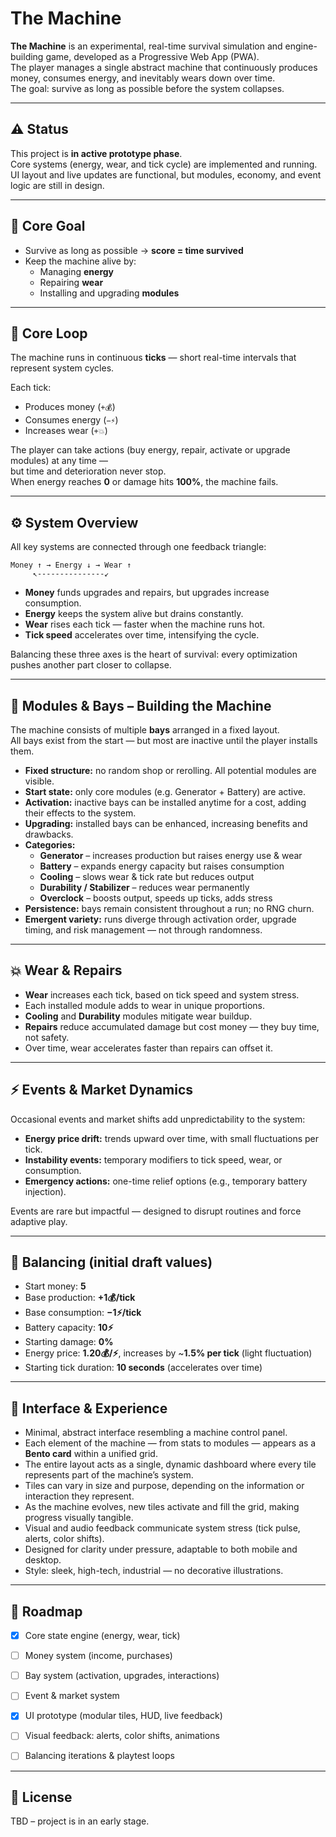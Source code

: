 # The Machine

**The Machine** is an experimental, real-time survival simulation and engine-building game,
developed as a Progressive Web App (PWA).\
The player manages a single abstract machine that continuously produces money, consumes energy, and
inevitably wears down over time.\
The goal: survive as long as possible before the system collapses.

---

## ⚠️ Status

This project is **in active prototype phase**.  
Core systems (energy, wear, and tick cycle) are implemented and running.  
UI layout and live updates are functional, but modules, economy, and event logic are still in design.

---

## 🎯 Core Goal

- Survive as long as possible → **score = time survived**
- Keep the machine alive by:
  - Managing **energy**
  - Repairing **wear**
  - Installing and upgrading **modules**

---

## 🔁 Core Loop

The machine runs in continuous **ticks** — short real-time intervals that represent system cycles.

Each tick:

- Produces money (`+💰`)
- Consumes energy (`−⚡`)
- Increases wear (`+💥`)

The player can take actions (buy energy, repair, activate or upgrade modules) at any time —\
but time and deterioration never stop.\
When energy reaches **0** or damage hits **100%**, the machine fails.

---

## ⚙️ System Overview

All key systems are connected through one feedback triangle:

```
Money ↑ → Energy ↓ → Wear ↑
     ↖---------------↙
```

- **Money** funds upgrades and repairs, but upgrades increase consumption.
- **Energy** keeps the system alive but drains constantly.
- **Wear** rises each tick — faster when the machine runs hot.
- **Tick speed** accelerates over time, intensifying the cycle.

Balancing these three axes is the heart of survival: every optimization pushes another part closer
to collapse.

---

## 🔩 Modules & Bays – Building the Machine

The machine consists of multiple **bays** arranged in a fixed layout.\
All bays exist from the start — but most are inactive until the player installs them.

- **Fixed structure:** no random shop or rerolling. All potential modules are visible.
- **Start state:** only core modules (e.g. Generator + Battery) are active.
- **Activation:** inactive bays can be installed anytime for a cost, adding their effects to the
  system.
- **Upgrading:** installed bays can be enhanced, increasing benefits and drawbacks.
- **Categories:**
  - **Generator** – increases production but raises energy use & wear
  - **Battery** – expands energy capacity but raises consumption
  - **Cooling** – slows wear & tick rate but reduces output
  - **Durability / Stabilizer** – reduces wear permanently
  - **Overclock** – boosts output, speeds up ticks, adds stress
- **Persistence:** bays remain consistent throughout a run; no RNG churn.
- **Emergent variety:** runs diverge through activation order, upgrade timing, and risk management —
  not through randomness.

---

## 💥 Wear & Repairs

- **Wear** increases each tick, based on tick speed and system stress.
- Each installed module adds to wear in unique proportions.
- **Cooling** and **Durability** modules mitigate wear buildup.
- **Repairs** reduce accumulated damage but cost money — they buy time, not safety.
- Over time, wear accelerates faster than repairs can offset it.

---

## ⚡ Events & Market Dynamics

Occasional events and market shifts add unpredictability to the system:

- **Energy price drift:** trends upward over time, with small fluctuations per tick.
- **Instability events:** temporary modifiers to tick speed, wear, or consumption.
- **Emergency actions:** one-time relief options (e.g., temporary battery injection).

Events are rare but impactful — designed to disrupt routines and force adaptive play.

---

## 🧮 Balancing (initial draft values)

- Start money: **5**
- Base production: **+1💰/tick**
- Base consumption: **−1⚡/tick**
- Battery capacity: **10⚡**
- Starting damage: **0%**
- Energy price: **1.20💰/⚡**, increases by ~**1.5% per tick** (light fluctuation)
- Starting tick duration: **10 seconds** (accelerates over time)

---

## 🎨 Interface & Experience

- Minimal, abstract interface resembling a machine control panel.
- Each element of the machine — from stats to modules — appears as a **Bento card** within a unified
  grid.
- The entire layout acts as a single, dynamic dashboard where every tile represents part of the
  machine’s system.
- Tiles can vary in size and purpose, depending on the information or interaction they represent.
- As the machine evolves, new tiles activate and fill the grid, making progress visually tangible.
- Visual and audio feedback communicate system stress (tick pulse, alerts, color shifts).
- Designed for clarity under pressure, adaptable to both mobile and desktop.
- Style: sleek, high-tech, industrial — no decorative illustrations.


---

## 📌 Roadmap

- [x] Core state engine (energy, wear, tick)
- [ ] Money system (income, purchases)
- [ ] Bay system (activation, upgrades, interactions)
- [ ] Event & market system
- [x] UI prototype (modular tiles, HUD, live feedback)
- [ ] Visual feedback: alerts, color shifts, animations
- [ ] Balancing iterations & playtest loops


---

## 📖 License

TBD – project is in an early stage.
